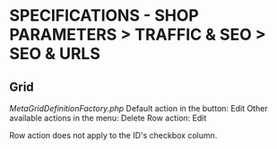 # SPECIFICATIONS - SHOP PARAMETERS &gt; TRAFFIC & SEO &gt; SEO & URLS

## Grid

_MetaGridDefinitionFactory.php_ Default action in the button: Edit Other available actions in the menu: Delete Row action: Edit

Row action does not apply to the ID's checkbox column.

